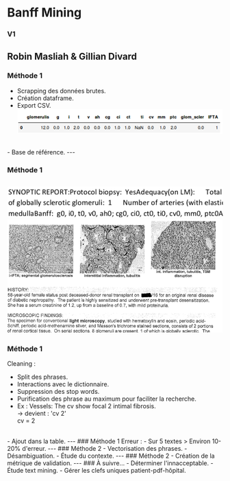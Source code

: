 # Banff Mining
### V1
Robin Masliah & Gillian Divard
---

### Méthode 1

- Scrapping des données brutes.
- Création dataframe.
- Export CSV.<br/>
![Image](scrap.png)
<br/>
- Base de référence.
---

### Méthode 1
![Image](banff_encoded.png)
![Image](doc.png)
---
### Méthode 1
Cleaning :
- Split des phrases.
- Interactions avec le dictionnaire.
- Suppression des stop words.
- Purification des phrase au maximum pour faciliter la recherche.
- Ex : Vessels: The  cv  show focal  2  intimal  fibrosis.<br/>
-> devient :  'cv 2'
<br/>cv = 2
<br/>
- Ajout dans la table.
---
### Méthode 1
Erreur :
- Sur 5 textes > Environ 10-20% d'erreur.
---
### Méthode 2
- Vectorisation des phrases.
- Désambiguation.
- Étude du contexte.
---
### Méthode 2
- Création de la métrique de validation.
---
### À suivre...
- Déterminer l'innacceptable.
- Étude text mining.
- Gérer les clefs uniques patient-pdf-hôpital.
